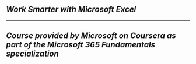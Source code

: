 ## ***Work Smarter with Microsoft Excel***
-------------------------------------
***Course provided by Microsoft on Coursera as part of the Microsoft 365 Fundamentals specialization***
--------------------------------------------
